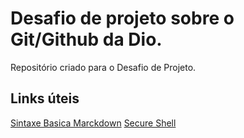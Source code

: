 #  Desafio de  projeto  sobre o Git/Github  da  Dio.
Repositório criado para o  Desafio de Projeto.

## Links  úteis 
[Sintaxe Basica Marckdown](https://markdown.net.br/sintaxe-basica/)
[ Secure Shell](https://www.weblink.com.br/blog/tecnologia/acesso-ssh-o-que-e/)
